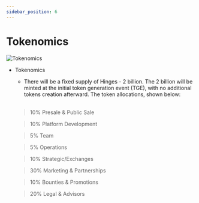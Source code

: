 ```yaml
---
sidebar_position: 6
---
```


# Tokenomics

![Tokenomics](https://www.hedgeplus.io/images/tokenomics.svg)

* Tokenomics
    * There will be a fixed supply of Hinges - 2 billion. The 2 billion will be minted at the initial token generation event (TGE), with no additional tokens creation afterward. The token allocations, shown below:
<br/><br/>
    
    > 10% Presale & Public Sale

    > 10% Platform Development

    > 5% Team

    > 5% Operations

    > 10% Strategic/Exchanges

    > 30% Marketing & Partnerships

    > 10% Bounties & Promotions

    > 20% Legal & Advisors

    



